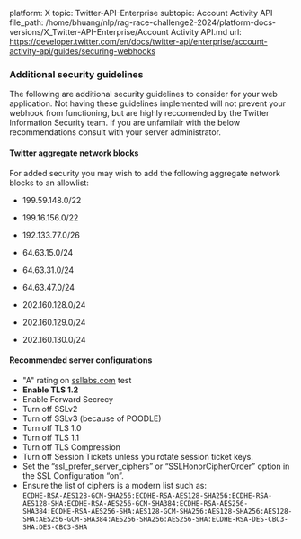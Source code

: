 platform: X
topic: Twitter-API-Enterprise
subtopic: Account Activity API
file_path: /home/bhuang/nlp/rag-race-challenge2-2024/platform-docs-versions/X_Twitter-API-Enterprise/Account Activity API.md
url: https://developer.twitter.com/en/docs/twitter-api/enterprise/account-activity-api/guides/securing-webhooks


### Additional security guidelines

The following are additional security guidelines to consider for your web application. Not having these guidelines implemented will not prevent your webhook from functioning, but are highly reccomended by the Twitter Information Security team. If you are unfamilair with the below recommendations consult with your server administrator.

#### Twitter aggregate network blocks  

For added security you may wish to add the following aggregate network blocks to an allowlist:

* 199.59.148.0/22
* 199.16.156.0/22
* 192.133.77.0/26
* 64.63.15.0/24  
    
* 64.63.31.0/24
* 64.63.47.0/24
* 202.160.128.0/24
* 202.160.129.0/24
* 202.160.130.0/24

#### Recommended server configurations

* "A" rating on [ssllabs.com](http://ssllabs.com/) test
* **Enable TLS 1.2**
* Enable Forward Secrecy
* Turn off SSLv2
* Turn off SSLv3 (because of POODLE)
* Turn off TLS 1.0
* Turn off TLS 1.1
* Turn off TLS Compression
* Turn off Session Tickets unless you rotate session ticket keys.
* Set the “ssl\_prefer\_server\_ciphers” or “SSLHonorCipherOrder” option in the SSL Configuration “on”.
* Ensure the list of ciphers is a modern list such as:  
    `ECDHE-RSA-AES128-GCM-SHA256:ECDHE-RSA-AES128-SHA256:ECDHE-RSA-AES128-SHA:ECDHE-RSA-AES256-GCM-SHA384:ECDHE-RSA-AES256-SHA384:ECDHE-RSA-AES256-SHA:AES128-GCM-SHA256:AES128-SHA256:AES128-SHA:AES256-GCM-SHA384:AES256-SHA256:AES256-SHA:ECDHE-RSA-DES-CBC3-SHA:DES-CBC3-SHA`